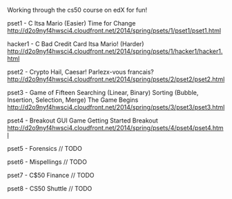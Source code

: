 Working through the cs50 course on edX for fun!

pset1 - C
    Itsa Mario (Easier)
    Time for Change
    http://d2o9nyf4hwsci4.cloudfront.net/2014/spring/psets/1/pset1/pset1.html

hacker1 - C
    Bad Credit Card
    Itsa Mario! (Harder)
    http://d2o9nyf4hwsci4.cloudfront.net/2014/spring/psets/1/hacker1/hacker1.html

pset2 - Crypto
    Hail, Caesar!
    Parlezx-vous francais?
    http://d2o9nyf4hwsci4.cloudfront.net/2014/spring/psets/2/pset2/pset2.html

pset3 - Game of Fifteen
    Searching (Linear, Binary)
    Sorting (Bubble, Insertion, Selection, Merge)
    The Game Begins
    http://d2o9nyf4hwsci4.cloudfront.net/2014/spring/psets/3/pset3/pset3.html

pset4 - Breakout GUI Game
    Getting Started
    Breakout
    http://d2o9nyf4hwsci4.cloudfront.net/2014/spring/psets/4/pset4/pset4.html

pset5 - Forensics
    // TODO

pset6 - Mispellings
    // TODO

pset7 - C$50 Finance
    // TODO

pset8 - CS50 Shuttle
    // TODO

    
